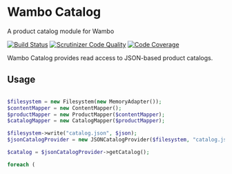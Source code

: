 # Wambo Catalog

A product catalog module for Wambo

[![Build Status](https://scrutinizer-ci.com/g/wambo-co/module-catalog/badges/build.png?b=develop)](https://scrutinizer-ci.com/g/wambo-co/module-catalog/build-status/develop) [![Scrutinizer Code Quality](https://scrutinizer-ci.com/g/wambo-co/module-catalog/badges/quality-score.png?b=develop)](https://scrutinizer-ci.com/g/wambo-co/module-catalog/?branch=develop) [![Code Coverage](https://scrutinizer-ci.com/g/wambo-co/module-catalog/badges/coverage.png?b=develop)](https://scrutinizer-ci.com/g/wambo-co/module-catalog/?branch=develop)

Wambo Catalog provides read access to JSON-based product catalogs.

## Usage

```php

$filesystem = new Filesystem(new MemoryAdapter());
$contentMapper = new ContentMapper();
$productMapper = new ProductMapper($contentMapper);
$catalogMapper = new CatalogMapper($productMapper);

$filesystem->write("catalog.json", $json);
$jsonCatalogProvider = new JSONCatalogProvider($filesystem, "catalog.json", $catalogMapper);

$catalog = $jsonCatalogProvider->getCatalog();

foreach (
```